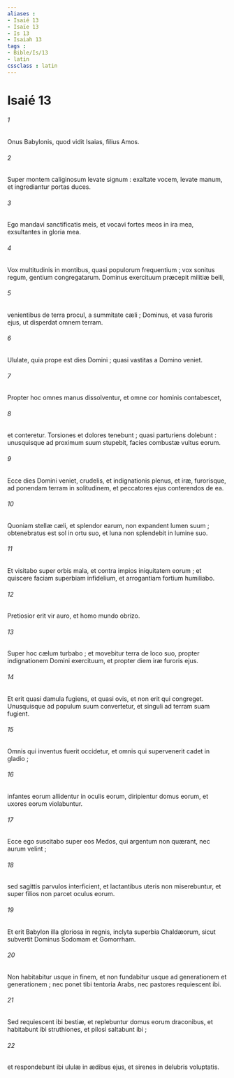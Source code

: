```yaml
---
aliases : 
- Isaié 13
- Isaïe 13
- Is 13
- Isaiah 13
tags : 
- Bible/Is/13
- latin
cssclass : latin
---
```


# Isaié 13

###### 1
Onus Babylonis, quod vidit Isaias, filius Amos.
###### 2
Super montem caliginosum levate signum : exaltate vocem, levate manum, et ingrediantur portas duces.
###### 3
Ego mandavi sanctificatis meis, et vocavi fortes meos in ira mea, exsultantes in gloria mea.
###### 4
Vox multitudinis in montibus, quasi populorum frequentium ; vox sonitus regum, gentium congregatarum. Dominus exercituum præcepit militiæ belli,
###### 5
venientibus de terra procul, a summitate cæli ; Dominus, et vasa furoris ejus, ut disperdat omnem terram.
###### 6
Ululate, quia prope est dies Domini ; quasi vastitas a Domino veniet.
###### 7
Propter hoc omnes manus dissolventur, et omne cor hominis contabescet,
###### 8
et conteretur. Torsiones et dolores tenebunt ; quasi parturiens dolebunt : unusquisque ad proximum suum stupebit, facies combustæ vultus eorum.
###### 9
Ecce dies Domini veniet, crudelis, et indignationis plenus, et iræ, furorisque, ad ponendam terram in solitudinem, et peccatores ejus conterendos de ea.
###### 10
Quoniam stellæ cæli, et splendor earum, non expandent lumen suum ; obtenebratus est sol in ortu suo, et luna non splendebit in lumine suo.
###### 11
Et visitabo super orbis mala, et contra impios iniquitatem eorum ; et quiscere faciam superbiam infidelium, et arrogantiam fortium humiliabo.
###### 12
Pretiosior erit vir auro, et homo mundo obrizo.
###### 13
Super hoc cælum turbabo ; et movebitur terra de loco suo, propter indignationem Domini exercituum, et propter diem iræ furoris ejus.
###### 14
Et erit quasi damula fugiens, et quasi ovis, et non erit qui congreget. Unusquisque ad populum suum convertetur, et singuli ad terram suam fugient.
###### 15
Omnis qui inventus fuerit occidetur, et omnis qui supervenerit cadet in gladio ;
###### 16
infantes eorum allidentur in oculis eorum, diripientur domus eorum, et uxores eorum violabuntur.
###### 17
Ecce ego suscitabo super eos Medos, qui argentum non quærant, nec aurum velint ;
###### 18
sed sagittis parvulos interficient, et lactantibus uteris non miserebuntur, et super filios non parcet oculus eorum.
###### 19
Et erit Babylon illa gloriosa in regnis, inclyta superbia Chaldæorum, sicut subvertit Dominus Sodomam et Gomorrham.
###### 20
Non habitabitur usque in finem, et non fundabitur usque ad generationem et generationem ; nec ponet tibi tentoria Arabs, nec pastores requiescent ibi.
###### 21
Sed requiescent ibi bestiæ, et replebuntur domus eorum draconibus, et habitabunt ibi struthiones, et pilosi saltabunt ibi ;
###### 22
et respondebunt ibi ululæ in ædibus ejus, et sirenes in delubris voluptatis.
